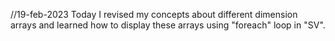 //19-feb-2023
Today I revised my concepts about different dimension arrays and learned how to display these arrays using "foreach" loop in "SV".
